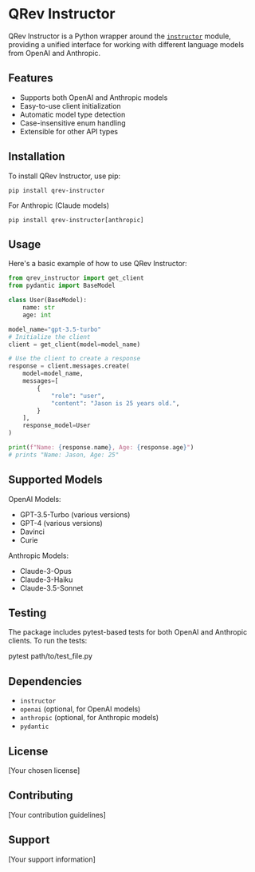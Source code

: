 # QRev Instructor

QRev Instructor is a Python wrapper around the [`instructor`](https://github.com/jxnl/instructor) module, providing a unified interface for working with different language models from OpenAI and Anthropic.

## Features

- Supports both OpenAI and Anthropic models
- Easy-to-use client initialization
- Automatic model type detection
- Case-insensitive enum handling
- Extensible for other API types

## Installation

To install QRev Instructor, use pip:

```pip install qrev-instructor```

For Anthropic (Claude models)

```pip install qrev-instructor[anthropic]```

## Usage

Here's a basic example of how to use QRev Instructor:

```python
from qrev_instructor import get_client
from pydantic import BaseModel

class User(BaseModel):
    name: str
    age: int

model_name="gpt-3.5-turbo"
# Initialize the client
client = get_client(model=model_name)

# Use the client to create a response
response = client.messages.create(
    model=model_name,
    messages=[
        {
            "role": "user",
            "content": "Jason is 25 years old.",
        }
    ],
    response_model=User
)

print(f"Name: {response.name}, Age: {response.age}")
# prints "Name: Jason, Age: 25"
```

## Supported Models

OpenAI Models:
- GPT-3.5-Turbo (various versions)
- GPT-4 (various versions)
- Davinci
- Curie

Anthropic Models:
- Claude-3-Opus
- Claude-3-Haiku
- Claude-3.5-Sonnet

## Testing

The package includes pytest-based tests for both OpenAI and Anthropic clients. To run the tests:

pytest path/to/test_file.py

## Dependencies

- `instructor`
- `openai` (optional, for OpenAI models)
- `anthropic` (optional, for Anthropic models)
- `pydantic`

## License

[Your chosen license]

## Contributing

[Your contribution guidelines]

## Support

[Your support information]